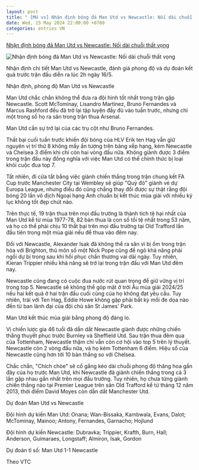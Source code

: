 ```yaml
---
layout: post
title: " [MU vs] Nhận định bóng đá Man Utd vs Newcastle: Nối dài chuỗi thất vọng"
date: Wed, 15 May 2024 22:00:00 +0700
categories: entries VN
---
```

[Nhận định bóng đá Man Utd vs Newcastle: Nối dài chuỗi thất vọng](https://baoangiang.com.vn/nhan-dinh-bong-da-man-utd-vs-newcastle-noi-dai-chuoi-that-vong-a395479.html)

![Nhận định bóng đá Man Utd vs Newcastle: Nối dài chuỗi thất vọng](https://images.baoangiang.com.vn/image/news/2024/20240515/thumbnail/750x450/nhan-dinh-bong-da-ma_6320_1715757004.webp)

Nhận định chi tiết Man Utd vs Newcastle, đánh giá phong độ và dự đoán kết quả trước trận đấu diễn ra lúc 2h ngày 16/5.

Nhận định, phong độ Man Utd vs Newcastle

Man Utd chắc chắn không thể đưa ra đội hình tốt nhất trong trận gặp Newcastle. Scott McTominay, Lisandro Martinez, Bruno Fernandes và Marcus Rashford đều đã trở lại tập luyện đầy đủ vào tuần trước, nhưng chỉ một trong số họ ra sân trong trận thua Arsenal.

Man Utd cần sự trở lại của các trụ cột như Bruno Fernandes.

Thất bại cuối tuần trước khiến đội bóng của HLV Erik ten Hag vẫn giữ nguyên vị trí thứ 8 không mấy ấn tượng trên bảng xếp hạng, kém Newcastle và Chelsea 3 điểm khi chỉ còn hai vòng đấu nữa. Không giành được 3 điểm trong trận đấu này đồng nghĩa với việc Man Utd có thể chính thức bị loại khỏi cuộc đua top 7.

Tất nhiên, đi cửa tắt bằng việc giành chiến thắng trong trận chung kết FA Cup trước Manchester City tại Wembley sẽ giúp "Quỷ đỏ" giành vé dự Europa League, nhưng điều đó cũng chẳng thay đổi được sự thật rằng đội bóng 20 lần vô địch Ngoại hạng Anh chuẩn bị kết thúc mùa giải với nhiều kỷ lục không tốt đẹp chút nào.

Trên thực tế, 19 trận thua trên mọi đấu trường là thành tích tệ hại nhất của Man Utd kể từ mùa 1977-78, 82 bàn thua là con số tồi tệ nhất trong 53 năm, và họ có thể phải chịu 10 thất bại trên mọi đấu trường tại Old Trafford lần đầu tiên trong một mùa giải nếu để thua vào đêm nay.

Đối với Newcastle, Alexander Isak đã không thể ra sân vì bị ốm trong trận hòa với Brighton, thủ môn số một Nick Pope cũng để ngỏ khả năng phải ngồi dự bị trong sau khi hồi phục chấn thương vai dài ngày. Tuy nhiên, Kieran Trippier nhiều khả năng sẽ trở lại trong trận đấu với Man Utd đêm nay.

Newcastle cũng đang có cuộc đua nước rút quan trọng để giữ vững vị trí trong top 5. Newcastle sẽ không thể góp mặt ở trời Âu mùa giải 2024/25 nếu hai kết quả ở hai trận đấu cuối cùng của họ không đạt yêu cầu. Tuy nhiên, trái với Ten Hag, Eddie Howe không gặp phải bất kỳ mối đe dọa nào đến từ ban lãnh đại của đội chủ sân St James' Park.

Man Utd kết thúc mùa giải bằng phong độ đáng lo.

Vị chiến lược gia 46 tuổi đã dẫn dắt Newcastle giành được những chiến thắng thuyết phục trước Burnley và Sheffield Utd. Sau trận thua đêm qua của Tottenham, Newcastle thậm chí vẫn còn cơ hội vào top 5 trên lý thuyết. Newcastle còn 2 vòng đấu nữa, và họ kém Tottenham 6 điểm. Hiệu số của Newcastle cũng hơn tới 10 bàn thắng so với Chelsea.

Chắc chắn, "Chích chòe" sẽ cố gắng kéo dài chuỗi phong độ thăng hoa gần đây của họ trước Man Utd, khi Newcastle đã giành chiến thắng trong cả 3 lần gặp nhau gần nhất trên mọi đấu trường. Tuy nhiên, họ chưa từng giành chiến thắng nào tại Premier League trên sân Old Trafford kể từ tháng 12 năm 2013, thời điểm David Moyes còn dẫn dắt Manchester Utd.

Dự đoán Man Utd vs Newcastle

Đội hình dự kiến Man Utd: Onana; Wan-Bissaka, Kambwala, Evans, Dalot; McTominay, Mainoo; Antony, Fernandes, Garnacho; Hojlund

Đội hình dự kiến Newcastle: Dubravka; Trippier, Krafth, Burn, Hall; Anderson, Guimaraes, Longstaff; Almiron, Isak, Gordon

Dự đoán tỉ số: Man Utd 1-1 Newcastle

Theo VTC

